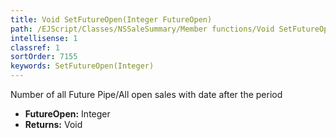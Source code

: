 ```yaml
---
title: Void SetFutureOpen(Integer FutureOpen)
path: /EJScript/Classes/NSSaleSummary/Member functions/Void SetFutureOpen(Integer p_0)
intellisense: 1
classref: 1
sortOrder: 7155
keywords: SetFutureOpen(Integer)
---
```



Number of all Future Pipe/All open sales with date after the period



* **FutureOpen:** Integer
* **Returns:** Void


